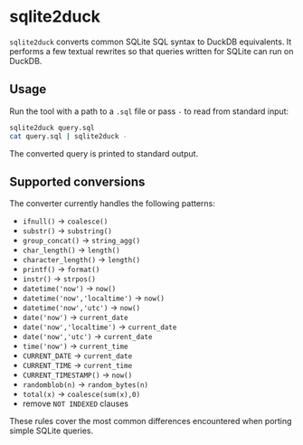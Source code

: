 # sqlite2duck

`sqlite2duck` converts common SQLite SQL syntax to DuckDB equivalents. It performs a few textual rewrites so that queries written for SQLite can run on DuckDB.

## Usage

Run the tool with a path to a `.sql` file or pass `-` to read from standard input:

```bash
sqlite2duck query.sql
cat query.sql | sqlite2duck -
```

The converted query is printed to standard output.

## Supported conversions

The converter currently handles the following patterns:

- `ifnull()` -> `coalesce()`
- `substr()` -> `substring()`
- `group_concat()` -> `string_agg()`
- `char_length()` -> `length()`
- `character_length()` -> `length()`
- `printf()` -> `format()`
- `instr()` -> `strpos()`
- `datetime('now')` -> `now()`
- `datetime('now','localtime')` -> `now()`
- `datetime('now','utc')` -> `now()`
- `date('now')` -> `current_date`
- `date('now','localtime')` -> `current_date`
- `date('now','utc')` -> `current_date`
- `time('now')` -> `current_time`
- `CURRENT_DATE` -> `current_date`
- `CURRENT_TIME` -> `current_time`
- `CURRENT_TIMESTAMP()` -> `now()`
- `randomblob(n)` -> `random_bytes(n)`
- `total(x)` -> `coalesce(sum(x),0)`
- remove `NOT INDEXED` clauses

These rules cover the most common differences encountered when porting simple
SQLite queries.
